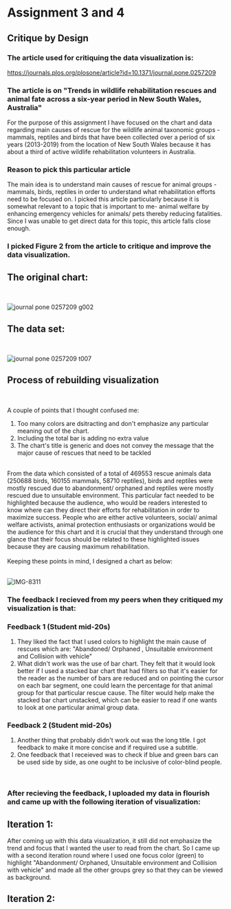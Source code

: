# **Assignment 3 and 4**

## **Critique by Design**

### **The article used for critiquing the data visualization is:**
https://journals.plos.org/plosone/article?id=10.1371/journal.pone.0257209

### **The article is on "Trends in wildlife rehabilitation rescues and animal fate across a six-year period in New South Wales, Australia"**
For the purpose of this assignment I have focused on the chart and data regarding main causes of rescue for the wildlife animal taxonomic groups - mammals, reptiles and birds that have been collected over a period of six years (2013-2019) from the location of New South Wales because it has about a third of active wildlife rehabilitation volunteers in Australia. 

### **Reason to pick this particular article**
The main idea is to understand main causes of rescue for animal groups - mammals, birds, reptiles in order to understand what rehabilitation efforts need to be focused on. I picked this article particularly because it is somewhat relevant to a topic that is important to me- animal welfare by enhancing emergency vehicles for animals/ pets thereby reducing fatalities. Since I was unable to get direct data for this topic, this article falls close enough. 
<br/>

### **I picked Figure 2 from the article to critique and improve the data visualization.** 

## **The original chart:**
<br/>

![journal pone 0257209 g002](https://user-images.githubusercontent.com/112992760/191389420-5f8f74f6-2749-455c-8eb1-3efcb5b0efe1.PNG)

## The data set:
<br/>

![journal pone 0257209 t007](https://user-images.githubusercontent.com/112992760/191390063-104c0a3f-b477-4663-9674-aca9901c9e80.PNG)

## Process of rebuilding visualization
<br/>

A couple of points that I thought confused me: <br/>
1. Too many colors are dsitracting and don't emphasize any particular meaning out of the chart.
2. Including the total bar is adding no extra value
3. The chart's title is generic and does not convey the message that the major cause of rescues that need to be tackled
<br/>
From the data which consisted of a total of 469553 rescue animals data (250688 birds, 160155 mammals, 58710 reptiles), birds and reptiles were mostly rescued due to abandonment/ orphaned and reptiles were mostly rescued due to unsuitable environment. This particular fact needed to be highlighted because the audience, who would be readers interested to know where can they direct their efforts for rehabilitation in order to maximize success. People who are either active volunteers, social/ animal welfare activists, animal protection enthusiasts or organizations would be the audience for this chart and it is crucial that they understand through one glance that their focus should be related to these highlighted issues because they are causing maximum rehabilitation. 
<br/>
<br/>
Keeping these points in mind, I designed a chart as below:
<br/>
<br/>

![IMG-8311](https://user-images.githubusercontent.com/112992760/191398517-36d7227e-c629-49d8-8a30-39aa308cb961.jpg)
<br/>

### The feedback I recieved from my peers when they critiqued my visualization is that:
### Feedback 1 (Student mid-20s)
1. They liked the fact that I used colors to highlight the main cause of rescues which are: "Abandoned/ Orphaned , Unsuitable environment and Collision with vehicle"
2. What didn't work was the use of bar chart. They felt that it would look better if I used a stacked bar chart that had filters so that it's easier for the reader as the number of bars are reduced and on pointing the cursor on each bar segment, one could learn the percentage for that animal group for that particular rescue cause. The filter would help make the stacked bar chart unstacked, which can be easier to read if one wants to look at one particular animal group data.
### Feedback 2 (Student mid-20s)
1. Another thing that probably didn't work out was the long title. I got feedback to make it more concise and if required use a subtitle.
2. One feedback that I receieved was to check if blue and green bars can be used side by side, as one ought to be inclusive of color-blind people. 
<br/>

### After recieving the feedback, I uploaded my data in flourish and came up with the following iteration of visualization:
## Iteration 1:

<div class="flourish-embed flourish-chart" data-src="visualisation/11240281"><script src="https://public.flourish.studio/resources/embed.js"></script></div>

After coming up with this data visualization, it still did not emphasize the trend and focus that I wanted the user to read from the chart. So I came up with a second iteration round where I used one focus color (green) to highlight "Abandonment/ Orphaned, Unsuitable environment and Collision with vehicle" and made all the other groups grey so that they can be viewed as background. 
## Iteration 2:
<div class="flourish-embed flourish-chart" data-src="visualisation/11239161"><script src="https://public.flourish.studio/resources/embed.js"></script></div>







